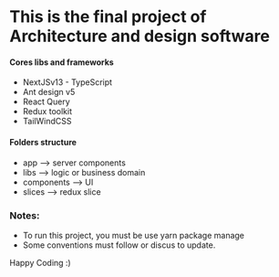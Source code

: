 # This is the final project of Architecture and design software

#### Cores libs and frameworks

- NextJSv13 - TypeScript
- Ant design v5
- React Query
- Redux toolkit
- TailWindCSS

#### Folders structure

- app --> server components
- libs --> logic or business domain
- components --> UI
- slices --> redux slice

### Notes:

- To run this project, you must be use yarn package manage
- Some conventions must follow or discus to update.

Happy Coding :)
